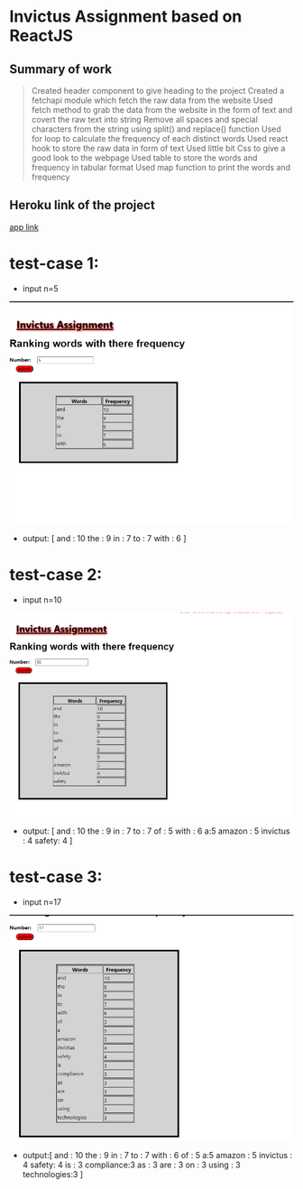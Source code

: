 # Invictus Assignment based on ReactJS

## Summary of work
> Created header component to give heading to the project
> Created a fetchapi module which fetch the raw data from the website
> Used fetch method to grab the data from the website in the form of text and covert the raw text into string 
> Remove all spaces and special characters from the string using split() and replace() function
> Used for loop to calculate the frequency of each distinct words 
> Used react hook to store the raw data in form of text 
> Used little bit Css to give a good look to the webpage
> Used table to store the words and frequency in tabular format 
> Used map function to print the words and frequency

## Heroku link of the project
[app link](https://invictus-wordsfreq-ranking.herokuapp.com/)

# test-case 1:
* input n=5

![](https://github.com/dorjee515/react-invictus-assigment/blob/master/test%20outputs/test1.png)

* output: [
       and : 10
       the : 9 
       in : 7
       to : 7
       with : 6
        ]
      
# test-case 2:
* input n=10 

![](https://github.com/dorjee515/react-invictus-assigment/blob/master/test%20outputs/test2.png)
* output: [
        and : 10
        the : 9
        in : 7
        to : 7
        of : 5
        with : 6
        a:5
        amazon : 5
        invictus : 4
        safety: 4
        ]
 # test-case 3:
 * input n=17

![](https://github.com/dorjee515/react-invictus-assigment/blob/master/test%20outputs/test3.png)
 * output:[
        and : 10
        the : 9
        in : 7
        to : 7
        with : 6
        of : 5
        a:5
        amazon : 5
        invictus : 4
        safety: 4
        is : 3
        compliance:3
        as : 3
        are : 3
        on : 3
        using : 3
        technologies:3
        ]
